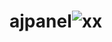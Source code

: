 # ajpanel![xx](https://github.com/tarekzoka/ajpanel/assets/65197356/0d27a2a3-9055-4ac4-a721-74de1ad9b316)
